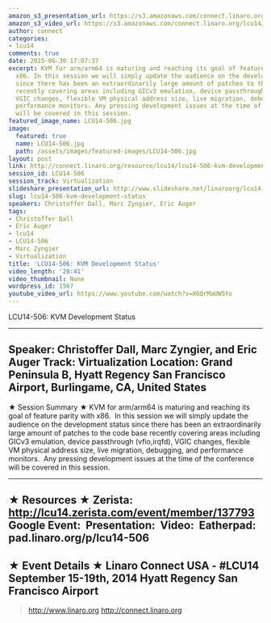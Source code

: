 ```yaml
---
amazon_s3_presentation_url: https://s3.amazonaws.com/connect.linaro.org/hkg15/Videos/09-19-Friday/LCU14-506.pdf
amazon_s3_video_url: https://s3.amazonaws.com/connect.linaro.org/lcu14/videos/09-19-Friday/LCU14-506-+KVM+Development+Status.mp4
author: connect
categories:
- lcu14
comments: true
date: 2015-06-30 17:07:37
excerpt: KVM for arm/arm64 is maturing and reaching its goal of feature parity with
  x86. In this session we will simply update the audience on the development status
  since there has been an extraordinarily large amount of patches to the code base
  recently covering areas including GICv3 emulation, device passthrough (vfio,irqfd),
  VGIC changes, flexible VM physical address size, live migration, debugging, and
  performance monitors. Any pressing development issues at the time of the conference
  will be covered in this session.
featured_image_name: LCU14-506.jpg
image:
  featured: true
  name: LCU14-506.jpg
  path: /assets/images/featured-images/LCU14-506.jpg
layout: post
link: http://connect.linaro.org/resource/lcu14/lcu14-506-kvm-development-status/
session_id: LCU14-506
session_track: Virtualization
slideshare_presentation_url: http://www.slideshare.net/linaroorg/lcu14-506-kvm-development-status
slug: lcu14-506-kvm-development-status
speakers: Christoffer Dall, Marc Zyngier, Eric Auger
tags:
- Christoffer Dall
- Eric Auger
- lcu14
- LCU14-506
- Marc Zyngier
- Virtualization
title: 'LCU14-506: KVM Development Status'
video_length: '28:41'
video_thumbnail: None
wordpress_id: 1567
youtube_video_url: https://www.youtube.com/watch?v=XGQrMaUW5Yo
---
```


LCU14-506: KVM Development Status

---------------------------------------------------

Speaker: Christoffer Dall, Marc Zyngier, and Eric Auger
Track: Virtualization
Location: Grand Peninsula B, Hyatt Regency San Francisco Airport, Burlingame, CA, United States
---------------------------------------------------

★ Session Summary ★
KVM for arm/arm64 is maturing and reaching its goal of feature parity with x86.  In this session we will simply update the audience on the development status since there has been an extraordinarily large amount of patches to the code base recently covering areas including GICv3 emulation, device passthrough (vfio,irqfd), VGIC changes, flexible VM physical address size, live migration, debugging, and performance monitors.  Any pressing development issues at the time of the conference will be covered in this session.

---------------------------------------------------

★ Resources ★
Zerista: http://lcu14.zerista.com/event/member/137793
Google Event: 
Presentation: 
Video: 
Eatherpad: pad.linaro.org/p/lcu14-506
---------------------------------------------------

★ Event Details ★
Linaro Connect USA - #LCU14
September 15-19th, 2014
Hyatt Regency San Francisco Airport
---------------------------------------------------

> http://www.linaro.org
> http://connect.linaro.org